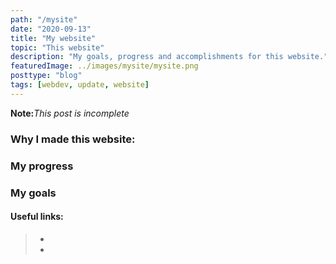 ```yaml
---
path: "/mysite"
date: "2020-09-13"
title: "My website"
topic: "This website"
description: "My goals, progress and accomplishments for this website."
featuredImage: ../images/mysite/mysite.png
posttype: "blog"
tags: [webdev, update, website]
---
```

**Note:**_This post is incomplete_

### Why I made this website:


### My progress


### My goals

#### Useful links:
> -  
> - 



